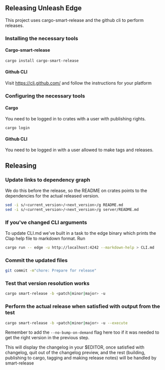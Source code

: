 ## Releasing Unleash Edge
This project uses cargo-smart-release and the github cli to perform releases.

### Installing the necessary tools
#### Cargo-smart-release

```sh
cargo install cargo-smart-release
```

#### Github CLI
Visit https://cli.github.com/ and follow the instructions for your platform

### Configuring the necessary tools

#### Cargo
You need to be logged in to crates with a user with publishing rights.
```
cargo login
```

#### Github CLI
You need to be logged in with a user allowed to make tags and releases.


## Releasing

### Update links to dependency graph
We do this before the release, so the README on crates points to the dependencies for the actual released version.
```sh
sed -i s/<current_version>/<next_version>/g README.md
sed -i s/<current_version>/<next_version>/g server/README.md
```

### If you've changed CLI arguments
To update CLI.md we've built in a task to the edge binary which prints the Clap help file to markdown format. Run
```sh
cargo run -- edge -u http://localhost:4242 --markdown-help > CLI.md
```

### Commit the updated files
```sh
git commit -m"chore: Prepare for release"
```

### Test that version resolution works
```sh
cargo smart-release -b <patch|minor|major> -u
```

### Perform the actual release when satisfied with output from the test
```sh
cargo smart-release -b <patch|minor|major> -u --execute
```

Remember to add the `--no-bump-on-demand` flag here too if it was needed to get the right version in the previous step.

This will display the changelog in your $EDITOR, once satisfied with changelog, quit out of the changelog preview, and the rest (building, publishing to cargo, tagging and making release notes) will be handled by smart-release

